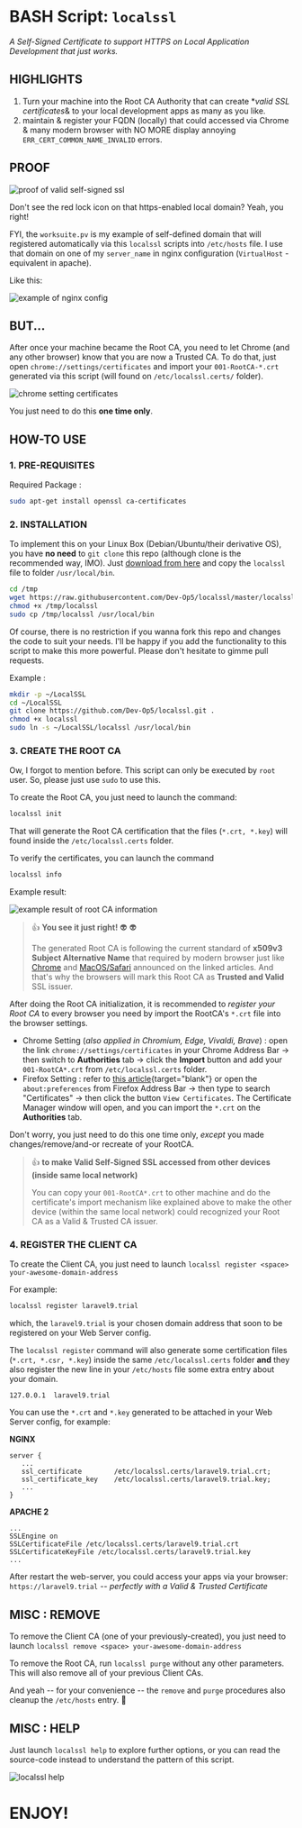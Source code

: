 # BASH Script: `localssl`

_A Self-Signed Certificate to support HTTPS on Local Application Development that just works._

## HIGHLIGHTS

1. Turn your machine into the Root CA Authority that can create **valid SSL certificates*& to your local development apps as many as you like.
2. maintain & register your FQDN (locally) that could accessed via Chrome & many modern browser with NO MORE display annoying `ERR_CERT_COMMON_NAME_INVALID` errors.

## PROOF
![proof of valid self-signed ssl](docs/proof-valid-ssl.jpg)

Don't see the red lock icon on that https-enabled local domain? Yeah, you right!

FYI, the `worksuite.pv` is my example of self-defined domain that will registered automatically via this `localssl` scripts into `/etc/hosts` file.
I use that domain on one of my `server_name` in nginx configuration (`VirtualHost` -equivalent in apache).

Like this:

![example of nginx config](docs/nginx-config.jpg)

## BUT...

After once your machine became the Root CA, you need to let Chrome (and any other browser) know that you are now a Trusted CA. To do that, just open `chrome://settings/certificates` and import your `001-RootCA-*.crt` generated via this script (will found on `/etc/localssl.certs/` folder).

![chrome setting certificates](docs/chrome-setting.jpg)

You just need to do this **one time only**.

## HOW-TO USE

### 1. PRE-REQUISITES

Required Package :

```bash
sudo apt-get install openssl ca-certificates
```

### 2. INSTALLATION

To implement this on your Linux Box (Debian/Ubuntu/their derivative OS), you have **no need** to `git clone` this repo (although clone is the recommended way, IMO). Just [download from here](https://raw.githubusercontent.com/Dev-Op5/localssl/master/localssl) and copy the `localssl` file to folder `/usr/local/bin`. 

```bash
cd /tmp
wget https://raw.githubusercontent.com/Dev-Op5/localssl/master/localssl
chmod +x /tmp/localssl
sudo cp /tmp/localssl /usr/local/bin
```

Of course, there is no restriction if you wanna fork this repo and changes the code to suit your needs. I'll be happy if you add the functionality to this script to make this more powerful. Please don't hesitate to gimme pull requests.

Example :

```bash
mkdir -p ~/LocalSSL
cd ~/LocalSSL
git clone https://github.com/Dev-Op5/localssl.git .
chmod +x localssl
sudo ln -s ~/LocalSSL/localssl /usr/local/bin 
```

### 3. CREATE THE ROOT CA

Ow, I forgot to mention before. This script can only be executed by `root` user. So, please just use `sudo` to use this.

To create the Root CA, you just need to launch the command:

```bash
localssl init
```

That will generate the Root CA certification that the files (`*.crt, *.key`) will found inside the `/etc/localssl.certs` folder. 

To verify the certificates, you can launch the command

```bash
localssl info
```

Example result:

![example result of root CA information](docs/example-localssl-info.jpg)

> :thumbsup: **You see it just right!** :alien: :alien:
>
> The generated Root CA is following the current standard of **x509v3 Subject Alternative Name** that required by modern browser just like [Chrome](https://www.thesslstore.com/blog/security-changes-in-chrome-58/) and [MacOS/Safari](https://support.apple.com/en-us/HT210176) announced on the linked articles. And that's why the browsers will mark this Root CA as **Trusted and Valid** SSL issuer.

After doing the Root CA initialization, it is recommended to *register your Root CA* to every browser you need by import the RootCA's `*.crt` file into the browser settings.

- Chrome Setting (_also applied in Chromium, Edge, Vivaldi, Brave_) : open the link `chrome://settings/certificates` in your Chrome Address Bar -> then switch to **Authorities** tab -> click the **Import** button and add your `001-RootCA*.crt` from `/etc/localssl.certs` folder.
- Firefox Setting : refer to [this article](https://support.mozilla.org/en-US/kb/setting-certificate-authorities-firefox){target="blank"} or open the `about:preferences` from Firefox Address Bar -> then type to search "Certificates" -> then click the button `View Certificates`. The Certificate Manager window will open, and you can import the `*.crt` on the **Authorities** tab.

Don't worry, you just need to do this one time only, _except_ you made changes/remove/and-or recreate of your RootCA.

> :thumbsup: **to make Valid Self-Signed SSL accessed from other devices (inside same local network)**
>
> You can copy your `001-RootCA*.crt` to other machine and do the certificate's import mechanism like explained above to make the other device (within the same local network) could recognized your Root CA as a Valid & Trusted CA issuer.


### 4. REGISTER THE CLIENT CA

To create the Client CA, you just need to launch `localssl register <space> your-awesome-domain-address`

For example:

```bash
localssl register laravel9.trial
```

which, the `laravel9.trial` is your chosen domain address that soon to be registered on your Web Server config.

The `localssl register` command will also generate some certification files (`*.crt, *.csr, *.key`) inside the same `/etc/localssl.certs` folder **and** they also register the new line in your `/etc/hosts` file some extra entry about your domain.

```
127.0.0.1  laravel9.trial
```

You can use the `*.crt` and `*.key` generated to be attached in your Web Server config, for example:

**NGINX**

```
server {
   ...
   ssl_certificate        /etc/localssl.certs/laravel9.trial.crt;
   ssl_certificate_key    /etc/localssl.certs/laravel9.trial.key;
   ...
}
```

**APACHE 2**

```
...
SSLEngine on
SSLCertificateFile /etc/localssl.certs/laravel9.trial.crt
SSLCertificateKeyFile /etc/localssl.certs/laravel9.trial.key
...
```

After restart the web-server, you could access your apps via your browser: `https://laravel9.trial` -- _perfectly with a Valid & Trusted Certificate_

## MISC : REMOVE

To remove the Client CA (one of your previously-created), you just need to launch `localssl remove <space> your-awesome-domain-address`

To remove the Root CA, run `localssl purge` without any other parameters. This will also remove all of your previous Client CAs.

And yeah -- for your convenience -- the `remove` and `purge` procedures also cleanup the `/etc/hosts` entry. :green_heart:

## MISC : HELP

Just launch `localssl help` to explore further options, or you can read the source-code instead to understand the pattern of this script.

![localssl help](docs/localssl-help-screen.jpg)

# ENJOY!